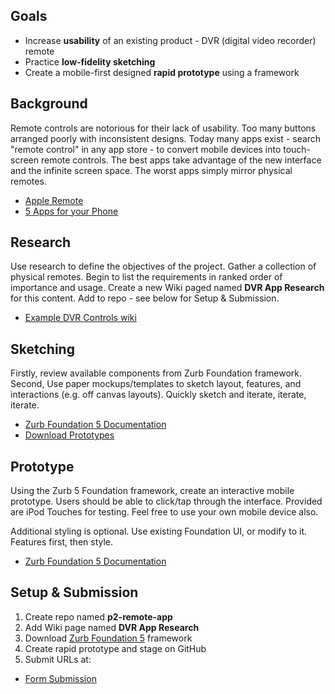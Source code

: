 ## Goals
* Increase **usability** of an existing product - DVR (digital video recorder) remote
* Practice **low-fidelity sketching**
* Create a mobile-first designed **rapid prototype** using a framework

## Background
Remote controls are notorious for their lack of usability. Too many buttons arranged poorly with inconsistent designs. Today many apps exist - search "remote control" in any app store - to convert mobile devices into touch-screen remote controls. The best apps take advantage of the new interface and the infinite screen space. The worst apps simply mirror physical remotes.

* [Apple Remote](http://www.apple.com/apps/remote)
* [5 Apps for your Phone](http://gizmodo.com/5982909/5-apps-to-turn-your-phone-into-a-universal-remote)

## Research
Use research to define the objectives of the project. Gather a collection of physical remotes. Begin to list the requirements in ranked order of importance and usage. Create a new Wiki paged named **DVR App Research** for this content. Add to repo - see below for Setup & Submission.  

* [Example DVR Controls wiki](https://github.com/vcd/p2-dvr-app/wiki/dvr-app-research)

## Sketching
Firstly, review available components from Zurb Foundation framework. Second, Use paper mockups/templates to sketch layout, features, and interactions (e.g. off canvas layouts). Quickly sketch and iterate, iterate, iterate. 

* [Zurb Foundation 5 Documentation](http://foundation.zurb.com/docs/)
* [Download Prototypes](https://www.dropbox.com/s/05pypp8bv2nsww4/Mobile-Sketchsheet.pdf)

## Prototype
Using the Zurb 5 Foundation framework, create an interactive mobile prototype. Users should be able to click/tap through the interface. Provided are iPod Touches for testing. Feel free to use your own mobile device also. 

Additional styling is optional. Use existing Foundation UI, or modify to it. Features first, then style. 

* [Zurb Foundation 5 Documentation](http://foundation.zurb.com/docs/)

## Setup & Submission

1. Create repo named **p2-remote-app**
2. Add Wiki page named **DVR App Research**
3. Download [Zurb Foundation 5](http://foundation.zurb.com/) framework
4. Create rapid prototype and stage on GitHub
5. Submit URLs at: 
  - [Form Submission](https://docs.google.com/forms/d/1Z57EwxXOj5p1Ut49y6tG66V3p7jsIJGVdIsJiC2B4L8)
